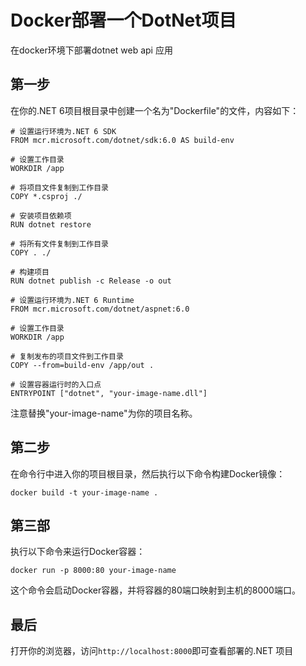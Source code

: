 
# Docker部署一个DotNet项目

在docker环境下部署dotnet web api 应用

## 第一步

在你的.NET 6项目根目录中创建一个名为"Dockerfile"的文件，内容如下：

```
# 设置运行环境为.NET 6 SDK
FROM mcr.microsoft.com/dotnet/sdk:6.0 AS build-env

# 设置工作目录
WORKDIR /app

# 将项目文件复制到工作目录
COPY *.csproj ./

# 安装项目依赖项
RUN dotnet restore

# 将所有文件复制到工作目录
COPY . ./

# 构建项目
RUN dotnet publish -c Release -o out

# 设置运行环境为.NET 6 Runtime
FROM mcr.microsoft.com/dotnet/aspnet:6.0

# 设置工作目录
WORKDIR /app

# 复制发布的项目文件到工作目录
COPY --from=build-env /app/out .

# 设置容器运行时的入口点
ENTRYPOINT ["dotnet", "your-image-name.dll"]

```

注意替换"your-image-name"为你的项目名称。

## 第二步

在命令行中进入你的项目根目录，然后执行以下命令构建Docker镜像：

```
docker build -t your-image-name .
```

## 第三部

执行以下命令来运行Docker容器：

```
docker run -p 8000:80 your-image-name
```

这个命令会启动Docker容器，并将容器的80端口映射到主机的8000端口。

## 最后

打开你的浏览器，访问`http://localhost:8000`即可查看部署的.NET 项目
